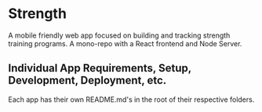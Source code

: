 # Strength
A mobile friendly web app focused on building and tracking strength training programs. A mono-repo with a React frontend and Node Server. 

## Individual App Requirements, Setup, Development, Deployment, etc.
Each app has their own README.md's in the root of their respective folders. 
